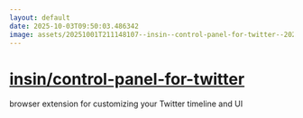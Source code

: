 ```yaml
---
layout: default
date: 2025-10-03T09:50:03.486342
image: assets/20251001T211148107--insin--control-panel-for-twitter--20251001T212537441--cropped.png
---
```


# [insin/control-panel-for-twitter](https://github.com/insin/control-panel-for-twitter)

browser extension for customizing your Twitter timeline and UI
